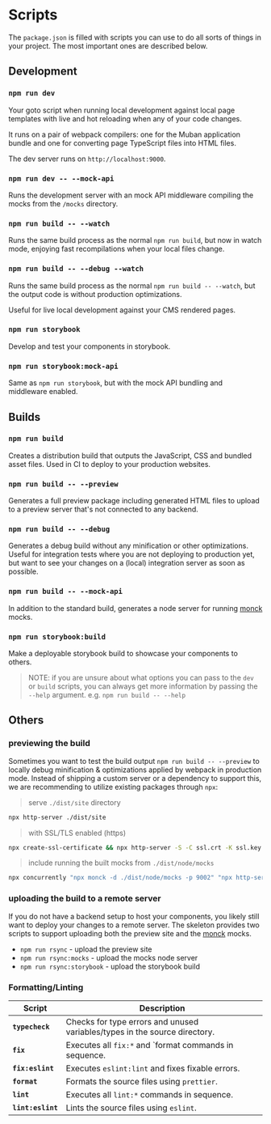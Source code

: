 # Scripts

The `package.json` is filled with scripts you can use to do all sorts of things in your project. The
most important ones are described below.

## Development

### `npm run dev`

Your goto script when running local development against local page templates with live and hot
reloading when any of your code changes.

It runs on a pair of webpack compilers: one for the Muban application bundle and one for converting
page TypeScript files into HTML files.

The dev server runs on `http://localhost:9000`.

### `npm run dev -- --mock-api`

Runs the development server with an mock API middleware compiling the mocks from the `/mocks`
directory.

### `npm run build -- --watch`

Runs the same build process as the normal `npm run build`, but now in watch mode, enjoying fast
recompilations when your local files change.

### `npm run build -- --debug --watch`

Runs the same build process as the normal `npm run build -- --watch`, but the output code is without
production optimizations.

Useful for live local development against your CMS rendered pages.

### `npm run storybook`

Develop and test your components in storybook.

### `npm run storybook:mock-api`

Same as `npm run storybook`, but with the mock API bundling and middleware enabled.

## Builds

### `npm run build`

Creates a distribution build that outputs the JavaScript, CSS and bundled asset files. Used in CI to
deploy to your production websites.

### `npm run build -- --preview`

Generates a full preview package including generated HTML files to upload to a preview server that's
not connected to any backend.

### `npm run build -- --debug`

Generates a debug build without any minification or other optimizations. Useful for integration
tests where you are not deploying to production yet, but want to see your changes on a (local)
integration server as soon as possible.

### `npm run build -- --mock-api`

In addition to the standard build, generates a node server for running
[monck](https://github.com/mediamonks/monck) mocks.

### `npm run storybook:build`

Make a deployable storybook build to showcase your components to others.

> NOTE: if you are unsure about what options you can pass to the `dev` or `build` scripts, you can
> always get more information by passing the `--help` argument. e.g. `npm run build -- --help`

## Others

### previewing the build

Sometimes you want to test the build output `npm run build -- --preview` to locally debug
minification & optimizations applied by webpack in production mode. Instead of shipping a custom
server or a dependency to support this, we are recommending to utilize existing packages through
`npx`:

> serve `./dist/site` directory

```bash
npx http-server ./dist/site
```

> with SSL/TLS enabled (https)

```bash
npx create-ssl-certificate && npx http-server -S -C ssl.crt -K ssl.key
```

> include running the built mocks from `./dist/node/mocks`

```bash
npx concurrently "npx monck -d ./dist/node/mocks -p 9002" "npx http-server ./dist/site --proxy http://localhost:9002"
```

### uploading the build to a remote server

If you do not have a backend setup to host your components, you likely still want to deploy your
changes to a remote server. The skeleton provides two scripts to support uploading both the preview
site and the [monck](https://github.com/mediamonks/monck) mocks.

- `npm run rsync` - upload the preview site
- `npm run rsync:mocks` - upload the mocks node server
- `npm run rsync:storybook` - upload the storybook build

### Formatting/Linting

| Script            | Description                                                                |
| ----------------- | -------------------------------------------------------------------------- |
| **`typecheck`**   | Checks for type errors and unused variables/types in the source directory. |
| **`fix`**         | Executes all `fix:*` and `format commands in sequence.                     |
| **`fix:eslint`**  | Executes `eslint:lint` and fixes fixable errors.                           |
| **`format`**      | Formats the source files using `prettier`.                                 |
| **`lint`**        | Executes all `lint:*` commands in sequence.                                |
| **`lint:eslint`** | Lints the source files using `eslint`.                                     |
